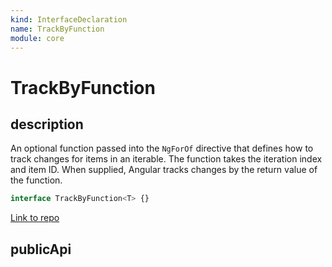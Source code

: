 ```yaml
---
kind: InterfaceDeclaration
name: TrackByFunction
module: core
---
```


# TrackByFunction

## description

An optional function passed into the `NgForOf` directive that defines how to track
changes for items in an iterable.
The function takes the iteration index and item ID.
When supplied, Angular tracks changes by the return value of the function.

```ts
interface TrackByFunction<T> {}
```

[Link to repo](https://github.com/timdeschryver/angular/blob/master/packages/core/src/change_detection/differs/iterable_differs.ts#L129-L131)

## publicApi
